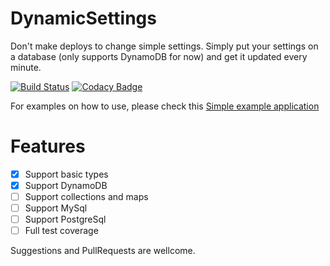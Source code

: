 # DynamicSettings
Don't make deploys to change simple settings.
Simply put your settings on a database (only supports DynamoDB for now) and get it updated every minute.

[![Build Status](https://travis-ci.org/gabrsar/DynamicSettings.svg?branch=master)](https://travis-ci.org/gabrsar/DynamicSettings) [![Codacy Badge](https://api.codacy.com/project/badge/Grade/e16b2830fb9d4ecc9e0ec450d36b0a93)](https://www.codacy.com/app/gabriel-saraiva/DynamicSettings?utm_source=github.com&amp;utm_medium=referral&amp;utm_content=gabrsar/DynamicSettings&amp;utm_campaign=Badge_Grade)

For examples on how to use, please check this [Simple example application](https://github.com/gabrsar/DynamicSettingsExample)

# Features
- [X] Support basic types
- [X] Support DynamoDB 
- [ ] Support collections and maps
- [ ] Support MySql
- [ ] Support PostgreSql
- [ ] Full test coverage

Suggestions and PullRequests are wellcome.
